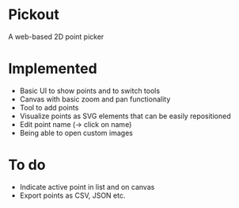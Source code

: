 # Pickout

A web-based 2D point picker

# Implemented

- Basic UI to show points and to switch tools
- Canvas with basic zoom and pan functionality
- Tool to add points
- Visualize points as SVG elements that can be easily repositioned
- Edit point name (-> click on name)
- Being able to open custom images

# To do

- Indicate active point in list and on canvas
- Export points as CSV, JSON etc.
